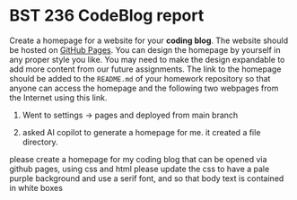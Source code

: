 # BST 236 CodeBlog report

Create a homepage for a website for your **coding blog**. The website should be hosted on [GitHub Pages](https://pages.github.com/). You can design the homepage by yourself in any proper style you like. You may need to make the design expandable to add more content from our future assignments. The link to the homepage should be added to the `README.md` of your homework repository so that anyone can access the homepage and the following two webpages from the Internet using this link.

1. Went to settings -> pages and deployed from main branch

2. asked AI copilot to generate a homepage for me. it created a file directory.

please create a homepage for my coding blog that can be opened via github pages, using css and html
please update the css to have a pale purple background and use a serif font, and so that body text is contained in white boxes 